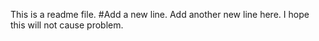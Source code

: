 This is a readme file.
#Add a new line.
Add another new line here.
I hope this will not cause problem.

